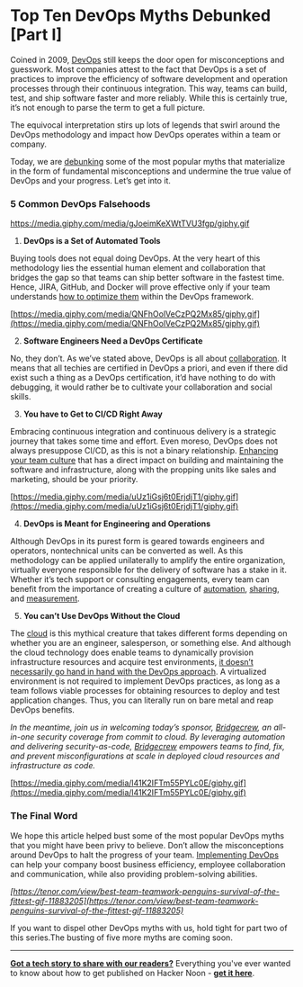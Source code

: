 



# Top Ten DevOps Myths Debunked [Part I]

Coined in 2009, [DevOps](https://hackernoon.com/tagged/programming) still keeps the door open for misconceptions and guesswork. Most companies attest to the fact that DevOps is a set of practices to improve the efficiency of software development and operation processes through their continuous integration. This way, teams can build, test, and ship software faster and more reliably. While this is certainly true, it’s not enough to parse the term to get a full picture.

The equivocal interpretation stirs up lots of legends that swirl around the DevOps methodology and impact how DevOps operates within a team or company. 

Today, we are [debunking](https://hackernoon.com/industrial-iot-and-devops-how-to-get-started-lf25345w) some of the most popular myths that materialize in the form of fundamental misconceptions and undermine the true value of DevOps and your progress. Let’s get into it.


### 5 Common DevOps Falsehoods






https://media.giphy.com/media/gJoeimKeXWtTVU3fgp/giphy.gif



1. **DevOps is a Set of Automated Tools**

Buying tools does not equal doing DevOps. At the very heart of this methodology lies the essential human element and collaboration that bridges the gap so that teams can ship better software in the fastest time. Hence, JIRA, GitHub, and Docker will prove effective only if your team understands [how to optimize them](https://hackernoon.com/devops-i-measure-the-metrics-a-bit-differently-heres-why-2d3c3z1a) within the DevOps framework.






[https://media.giphy.com/media/QNFhOolVeCzPQ2Mx85/giphy.gif](https://media.giphy.com/media/QNFhOolVeCzPQ2Mx85/giphy.gif)



2. **Software Engineers Need a DevOps Certificate**

No, they don’t. As we’ve stated above, DevOps is all about [collaboration](https://hackernoon.com/heres-how-we-train-our-devops-skills-internally-kl2y3wsv). It means that all techies are certified in DevOps a priori, and even if there did exist such a thing as a DevOps certification, it’d have nothing to do with debugging, it would rather be to cultivate your collaboration and social skills.



3. **You have to Get to CI/CD Right Away**

Embracing continuous integration and continuous delivery is a strategic journey that takes some time and effort. Even moreso, DevOps does not always presuppose CI/CD, as this is not a binary relationship. [Enhancing your team culture](https://hackernoon.com/how-to-cultivate-a-collaborative-devops-culture-ds1x334q) that has a direct impact on building and maintaining the software and infrastructure, along with the propping units like sales and marketing, should be your priority.





[https://media.giphy.com/media/uUz1iGsj6t0ErjdjT1/giphy.gif](https://media.giphy.com/media/uUz1iGsj6t0ErjdjT1/giphy.gif) 



4. **DevOps is Meant for Engineering and Operations**

Although DevOps in its purest form is geared towards engineers and operators, nontechnical units can be converted as well. As this methodology can be applied unilaterally to amplify the entire organization, virtually everyone responsible for the delivery of software has a stake in it. Whether it’s tech support or consulting engagements, every team can benefit from the importance of creating a culture of [automation](https://hackernoon.com/search?query=automation), [sharing](https://hackernoon.com/3-solutions-for-sharing-and-managing-your-zoom-recordings-ey363w8e), and [measurement](https://hackernoon.com/engineering-metrics-the-moneyball-approach-a21b3zdb).



5. **You can’t Use DevOps Without the Cloud**

The [cloud](https://hackernoon.com/getting-started-with-cloud-computing-an-overview-il2k34oa) is this mythical creature that takes different forms depending on whether you are an engineer, salesperson, or something else. And although the cloud technology does enable teams to dynamically provision infrastructure resources and acquire test environments, [it doesn’t necessarily go hand in hand with the DevOps approach](https://hackernoon.com/moving-to-the-cloud-doesnt-prevent-outages-p7193z38). A virtualized environment is not required to implement DevOps practices, as long as a team follows viable processes for obtaining resources to deploy and test application changes. Thus, you can literally run on bare metal and reap DevOps benefits.

_In the meantime, join us in welcoming today’s sponsor, [Bridgecrew](http://bit.ly/3rsu0pi), an all-in-one security coverage from commit to cloud. By leveraging automation and delivering security-as-code, [Bridgecrew](http://bit.ly/3rsu0pi) empowers teams to find, fix, and prevent misconfigurations at scale in deployed cloud resources and infrastructure as code._




[https://media.giphy.com/media/l41K2IFTm55PYLc0E/giphy.gif](https://media.giphy.com/media/l41K2IFTm55PYLc0E/giphy.gif) 


### **The Final Word**

We hope this article helped bust some of the most popular DevOps myths that you might have been privy to believe. Don’t allow the misconceptions around DevOps to halt the progress of your team. [Implementing DevOps](https://hackernoon.com/a-z-of-devops-managing-multiple-environments-with-the-help-of-these-tools-n6x3thm) can help your company boost business efficiency, employee collaboration and communication, while also providing problem-solving abilities. 






_[https://tenor.com/view/best-team-teamwork-penguins-survival-of-the-fittest-gif-11883205](https://tenor.com/view/best-team-teamwork-penguins-survival-of-the-fittest-gif-11883205)_



If you want to dispel other DevOps myths with us, hold tight for part two of this series.The busting of five more myths are coming soon.

***

**[Got a tech story to share with our readers?](https://hackernoon.com/signup)** Everything you've ever wanted to know about how to get published on Hacker Noon - **[get it here](http://publish.hackernoon.com/)**.



